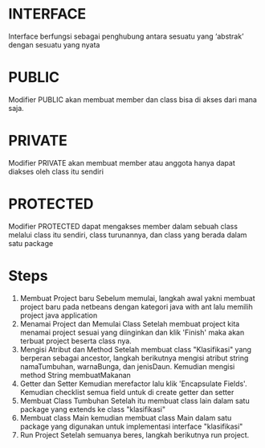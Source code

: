 # INTERFACE 
Interface berfungsi sebagai penghubung antara sesuatu yang ‘abstrak’ dengan sesuatu yang nyata
# PUBLIC 
Modifier PUBLIC akan membuat member dan class bisa di akses dari mana saja.
# PRIVATE
Modifier PRIVATE akan membuat member atau anggota hanya dapat diakses oleh class itu sendiri
# PROTECTED
Modifier PROTECTED dapat mengakses member dalam sebuah class melalui class itu sendiri, class turunannya, dan class yang berada dalam satu package

# Steps
1. Membuat Project baru
Sebelum memulai, langkah awal yakni membuat project baru pada netbeans dengan kategori java with ant lalu memilih project java application
2. Menamai Project dan Memulai Class
Setelah membuat project kita menamai project sesuai yang diinginkan dan klik 'Finish' maka akan terbuat project beserta class nya.
3. Mengisi Atribut dan Method
Setelah membuat class "Klasifikasi" yang berperan sebagai ancestor, langkah berikutnya mengisi atribut string namaTumbuhan, warnaBunga, dan jenisDaun. Kemudian mengisi method String membuatMakanan
4. Getter dan Setter
Kemudian merefactor lalu klik 'Encapsulate Fields'. Kemudian checklist semua field untuk di create getter dan setter
5. Membuat Class Tumbuhan
Setelah itu membuat class lain dalam satu package yang extends ke class "klasifikasi"
6. Membuat class Main
kemudian membuat class Main dalam satu package yang digunakan untuk implementasi interface "klasifikasi"
7. Run Project
Setelah semuanya beres, langkah berikutnya run project.

